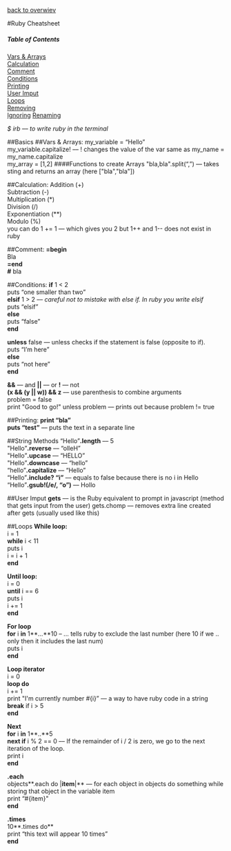 [back to overwiev](/../..)

#Ruby Cheatsheet

##### Table of Contents  
[Vars & Arrays](#vars-arrays)  
[Calculation](#calculation)  
[Comment](#comment)  
[Conditions](#conditions)  
[Printing](#printing)  
[User Imput](#user-imput)  
[Loops](#loops)  
[Removing](#removing)  
[Ignoring](#ignoring)
[Renaming](#renaming) 

*$ irb –– to write ruby in the terminal*

##Basics
##Vars & Arrays:
my_variable = “Hello”  
my_variable.capitalize! –– ! changes the value of the var same as my_name = my_name.capitalize  
my_array = &lsqb;1,2&rsqb;
####Functions to create Arrays
"bla,bla".split(“,”) –– takes sting and returns an array (here  &lsqb;"bla","bla"&rsqb;)

##Calculation:
Addition (+)  
Subtraction (-)  
Multiplication (*)  
Division (/)  
Exponentiation (**)  
Modulo (%)  
you can do 1 += 1 –– which gives you 2 but 1++ and 1-- does not exist in ruby

##Comment:
**=begin**  
Bla  
**=end**  
**&num;** bla

##Conditions:
**if** 1 < 2  
puts “one smaller than two”  
**elsif** 1 > 2 –– *careful not to mistake with else if. In ruby you write elsif*  
puts “elsif”  
**else**  
puts “false”  
**end**  

**unless** false –– unless checks if the statement is false (opposite to if).  
puts “I’m here”  
**else**  
puts “not here”  
**end**  

**&&** –– and  **||** –– or  **!** –– not  
**(x && (y || w)) && z** –– use parenthesis to combine arguments  
problem = false  
print "Good to go!" unless problem –– prints out because problem != true  

##Printing:
**print “bla”**  
**puts “test”** –– puts the text in a separate line

##String Methods
“Hello”**.length** –– 5  
"Hello”**.reverse** –– “olleH”  
"Hello”**.upcase** –– “HELLO”  
"Hello”**.downcase** –– “hello”  
“hello”**.capitalize** –– “Hello”  
“Hello”**.include? “i”** –– equals to false because there is no i in Hello  
“Hello”**.gsub!(/e/, “o”)** –– Hollo  

##User Imput
**gets** –– is the Ruby equivalent to prompt in javascript (method that gets input from the user)
gets.chomp –– removes extra line created after gets (usually used like this)

##Loops
**While loop:**  
i = 1  
**while** i < 11  
  puts i  
  i = i + 1  
**end**  

**Until loop:**  
i = 0  
**until** i == 6  
puts i  
i += 1  
**end**  

**For loop**  
**for** i **in** 1**...**10 – ... tells ruby to exclude the last number (here 10 if we .. only then it includes the last num)  
  puts i  
**end**  

**Loop iterator**  
i = 0  
**loop do**   
i += 1  
print "I'm currently number #{i}” –– a way to have ruby code in a string   
**break** if i > 5  
**end**  

**Next**  
**for** i **in** 1**..**5  
**next if** i % 2 == 0 –– If the remainder of i / 2 is zero, we go to the next iteration of the loop.  
print i  
**end**  

**.each**  
objects**.each do |**item**|** –– for each object in objects do something while storing that object in the variable item  
  print “#{item}"  
**end**  

**.times**  
10**.times do**  
  print “this text will appear 10 times”  
**end**  

